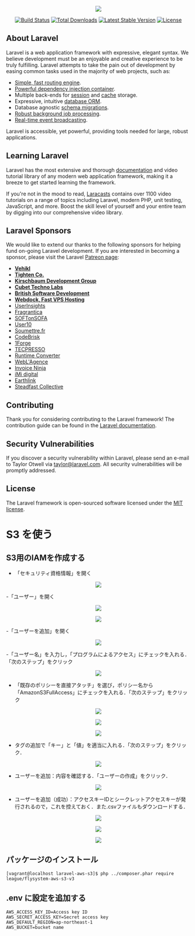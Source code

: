 <p align="center"><img src="https://laravel.com/assets/img/components/logo-laravel.svg"></p>

<p align="center">
<a href="https://travis-ci.org/laravel/framework"><img src="https://travis-ci.org/laravel/framework.svg" alt="Build Status"></a>
<a href="https://packagist.org/packages/laravel/framework"><img src="https://poser.pugx.org/laravel/framework/d/total.svg" alt="Total Downloads"></a>
<a href="https://packagist.org/packages/laravel/framework"><img src="https://poser.pugx.org/laravel/framework/v/stable.svg" alt="Latest Stable Version"></a>
<a href="https://packagist.org/packages/laravel/framework"><img src="https://poser.pugx.org/laravel/framework/license.svg" alt="License"></a>
</p>

## About Laravel

Laravel is a web application framework with expressive, elegant syntax. We believe development must be an enjoyable and creative experience to be truly fulfilling. Laravel attempts to take the pain out of development by easing common tasks used in the majority of web projects, such as:

- [Simple, fast routing engine](https://laravel.com/docs/routing).
- [Powerful dependency injection container](https://laravel.com/docs/container).
- Multiple back-ends for [session](https://laravel.com/docs/session) and [cache](https://laravel.com/docs/cache) storage.
- Expressive, intuitive [database ORM](https://laravel.com/docs/eloquent).
- Database agnostic [schema migrations](https://laravel.com/docs/migrations).
- [Robust background job processing](https://laravel.com/docs/queues).
- [Real-time event broadcasting](https://laravel.com/docs/broadcasting).

Laravel is accessible, yet powerful, providing tools needed for large, robust applications.

## Learning Laravel

Laravel has the most extensive and thorough [documentation](https://laravel.com/docs) and video tutorial library of any modern web application framework, making it a breeze to get started learning the framework.

If you're not in the mood to read, [Laracasts](https://laracasts.com) contains over 1100 video tutorials on a range of topics including Laravel, modern PHP, unit testing, JavaScript, and more. Boost the skill level of yourself and your entire team by digging into our comprehensive video library.

## Laravel Sponsors

We would like to extend our thanks to the following sponsors for helping fund on-going Laravel development. If you are interested in becoming a sponsor, please visit the Laravel [Patreon page](https://patreon.com/taylorotwell):

- **[Vehikl](https://vehikl.com/)**
- **[Tighten Co.](https://tighten.co)**
- **[Kirschbaum Development Group](https://kirschbaumdevelopment.com)**
- **[Cubet Techno Labs](https://cubettech.com)**
- **[British Software Development](https://www.britishsoftware.co)**
- **[Webdock, Fast VPS Hosting](https://www.webdock.io/en)**
- [UserInsights](https://userinsights.com)
- [Fragrantica](https://www.fragrantica.com)
- [SOFTonSOFA](https://softonsofa.com/)
- [User10](https://user10.com)
- [Soumettre.fr](https://soumettre.fr/)
- [CodeBrisk](https://codebrisk.com)
- [1Forge](https://1forge.com)
- [TECPRESSO](https://tecpresso.co.jp/)
- [Runtime Converter](http://runtimeconverter.com/)
- [WebL'Agence](https://weblagence.com/)
- [Invoice Ninja](https://www.invoiceninja.com)
- [iMi digital](https://www.imi-digital.de/)
- [Earthlink](https://www.earthlink.ro/)
- [Steadfast Collective](https://steadfastcollective.com/)

## Contributing

Thank you for considering contributing to the Laravel framework! The contribution guide can be found in the [Laravel documentation](https://laravel.com/docs/contributions).

## Security Vulnerabilities

If you discover a security vulnerability within Laravel, please send an e-mail to Taylor Otwell via [taylor@laravel.com](mailto:taylor@laravel.com). All security vulnerabilities will be promptly addressed.

## License

The Laravel framework is open-sourced software licensed under the [MIT license](https://opensource.org/licenses/MIT).

# S3 を使う
## S3用のIAMを作成する
- 「セキュリティ資格情報」を開く
<p align="center"><img src="storage/app/figs/iam01.png"></p>

-「ユーザー」を開く
<p align="center"><img src="storage/app/figs/iam02.png"></p>
<p align="center"><img src="storage/app/figs/iam03.png"></p>

-「ユーザーを追加」を開く

<p align="center"><img src="storage/app/figs/iam04.png"></p>

-「ユーザー名」を入力し，「プログラムによるアクセス」にチェックを入れる．「次のステップ」をクリック

<p align="center"><img src="storage/app/figs/iam05.png"></p>

- 「既存のポリシーを直接アタッチ」を選び，ポリシー名から「AmazonS3FullAccess」にチェックを入れる．「次のステップ」をクリック

<p align="center"><img src="storage/app/figs/iam05.png"></p>
<p align="center"><img src="storage/app/figs/iam06.png"></p>
<p align="center"><img src="storage/app/figs/iam08.png"></p>


- タグの追加で「キー」と「値」を適当に入れる．「次のステップ」をクリック．

<p align="center"><img src="storage/app/figs/iam09.png"></p>

- ユーザーを追加：内容を確認する．「ユーザーの作成」をクリック．

<p align="center"><img src="storage/app/figs/iam10.png"></p>

- ユーザーを追加（成功）：アクセスキーIDとシークレットアクセスキーが発行されるので，これを控えておく．また.csvファイルもダウンロードする．

<p align="center"><img src="storage/app/figs/iam11.png"></p>
<p align="center"><img src="storage/app/figs/iam12.png"></p>
<p align="center"><img src="storage/app/figs/iam13.png"></p>

## パッケージのインストール

~~~
[vagrant@localhost laravel-aws-s3]$ php ../composer.phar require league/flysystem-aws-s3-v3
~~~

## .env に設定を追加する

~~~
AWS_ACCESS_KEY_ID=Access key ID
AWS_SECRET_ACCESS_KEY=Secret access key
AWS_DEFAULT_REGION=ap-northeast-1
AWS_BUCKET=bucket name
~~~
